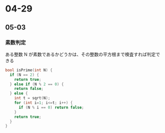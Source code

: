 # 04-29

## 05-03

### 素数判定

ある整数 N が素数であるかどうかは、その整数の平方根まで検査すれば判定できる  

```c++
bool isPrime(int N) {
  if (N == 2) {
    return true;
  } else if (N % 2 == 0) {
    return false;
  } else {
    int t = sqrt(N);
    for (int i=1; i<=t; i++) {
      if (N % i == 0) return false;
    }
    return true;
  }
}
```
